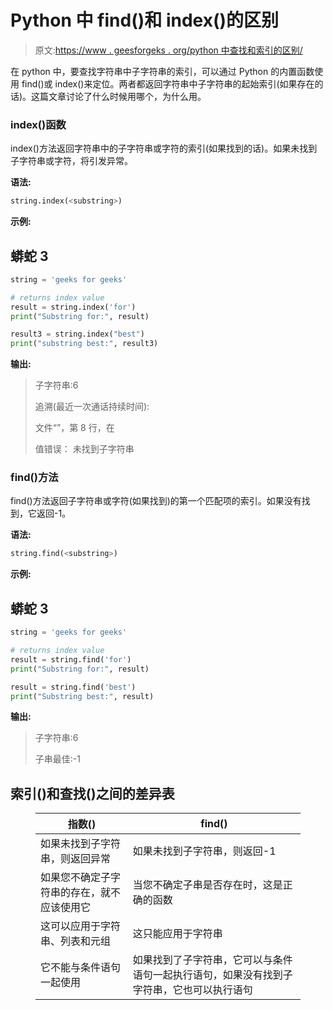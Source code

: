 # Python 中 find()和 index()的区别

> 原文:[https://www . geesforgeks . org/python 中查找和索引的区别/](https://www.geeksforgeeks.org/difference-between-find-and-index-in-python/)

在 python 中，要查找字符串中子字符串的索引，可以通过 Python 的内置函数使用 find()或 index()来定位。两者都返回字符串中子字符串的起始索引(如果存在的话)。这篇文章讨论了什么时候用哪个，为什么用。

### index()函数

index()方法返回字符串中的子字符串或字符的索引(如果找到的话)。如果未找到子字符串或字符，将引发异常。

**语法:**

```py
string.index(<substring>)
```

**示例:**

## 蟒蛇 3

```py
string = 'geeks for geeks'

# returns index value
result = string.index('for')
print("Substring for:", result)

result3 = string.index("best")
print("substring best:", result3)
```

**输出:**

> 子字符串:6
> 
> 追溯(最近一次通话持续时间):
> 
> 文件“<string>”，第 8 行，在</string>
> 
> 值错误： 未找到子字符串

### find()方法

find()方法返回子字符串或字符(如果找到)的第一个匹配项的索引。如果没有找到，它返回-1。

**语法:**

```py
string.find(<substring>)
```

**示例:**

## 蟒蛇 3

```py
string = 'geeks for geeks'

# returns index value
result = string.find('for')
print("Substring for:", result)

result = string.find('best')
print("Substring best:", result)
```

**输出:**

> 子字符串:6
> 
> 子串最佳:-1

## 索引()和查找()之间的差异表

<figure class="table">

| **指数()** | **find()** |
| --- | --- |
| 如果未找到子字符串，则返回异常 | 如果未找到子字符串，则返回-1 |
| 如果您不确定子字符串的存在，就不应该使用它 | 当您不确定子串是否存在时，这是正确的函数 |
| 这可以应用于字符串、列表和元组 | 这只能应用于字符串 |
| 它不能与条件语句一起使用 | 如果找到了子字符串，它可以与条件语句一起执行语句，如果没有找到子字符串，它也可以执行语句 |

</figure>